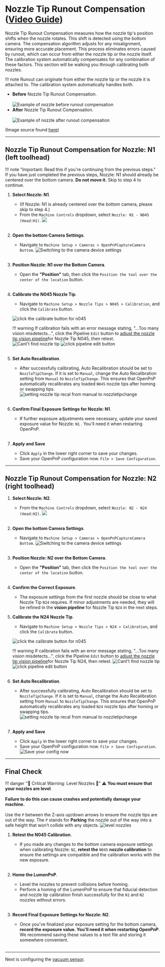 # Nozzle Tip Runout Compensation ([Video Guide](https://youtu.be/h3mtEQfGMlM?si=FHauQ0aEZQaOBkxV&t=1661))

Nozzle Tip Runout Compensation measures how the nozzle tip's position shifts when the nozzle rotates. This shift is detected using the bottom camera. The compensation algorithm adjusts for any misalignment, ensuring more accurate placement. This process eliminates errors caused by runout, which can occur from either the nozzle tip or the nozzle itself. The calibration system automatically compensates for any combination of these factors. This section will be walking you through calibrating both nozzles.

!!! note
    Runout can originate from either the nozzle tip or the nozzle it is attached to. The calibration system automatically handles both.

* **Before** Nozzle Tip Runout Compensation. <br/><br/>
     ![Example of nozzle before runout compensation](images/nozzle-tip-runout-compensation-before.webp)
* **After** Nozzle Tip Runout Compensation. <br/><br/>
     ![Example of nozzle after runout compensation](images/nozzle-tip-runout-compensation-after.webp)

(Image source found [here](https://github.com/openpnp/openpnp/wiki/Nozzle-Tip-Calibration-Setup))

---

## Nozzle Tip Runout Compensation for Nozzle: N1 (left toolhead)

!!! note "Important: Read this if you're continuing from the previous steps."  
    If you have just completed the previous steps, Nozzle: N1 should already be centered over the bottom camera. **Do not move it.** Skip to step 4 to continue.  

1. **Select Nozzle: N1**.
    * (If Nozzle: N1 is already centered over the bottom camera, please skip to step 4.)
    * From the `Machine Controls` dropdown, select `Nozzle: N1 - N045 (Head:H1)`.
     ![](../7-bottom-camera-position/images/select-n1-machine-control-bottom.webp)
<br/><br/>

1. **Open the bottom Camera Settings**.
    * Navigate to `Machine Setup > Cameras > OpenPnPCaptureCamera Bottom`.
     ![Switching to the camera device settings](images/Bottom-camera-device-settings.webp)
<br/><br/>

1. **Position Nozzle: N1 over the Bottom Camera**.
    * Open the **"Position"** tab, then click the `Position the tool over the center of the location` button.
<br/><br/>

1. **Calibrate the N045 Nozzle Tip**.
    * Navigate to `Machine Setup > Nozzle Tips > N045 > Calibration`, and click the `Calibrate` button.

     ![click the calibrate button for n045](images/n045-calibrate-button.webp)

    !!! warning
        If calibration fails with an error message stating, "...Too many vision misdetects...", click the Pipeline `Edit` button to [adjust the nozzle tip vision pipeline](../../vision-pipeline-adjustment/4-nozzle-calibration-pipeline.md)for Nozzle Tip N045, then retest.
         ![Cant't find nozzle tip](images/too-many-vision-redirects.webp)
         ![click pipeline edit button](images/n045-edit-pipeline.webp)
<br/><br/>

1. **Set Auto Recalibration**.
    * After successfully calibrating, Auto Recalibration should be set to `NozzleTipChange`. If it is set to `Manual`, change the Auto Recalibration setting from `Manual` to `NozzleTipChange`. This ensures that OpenPnP automatically recalibrates any loaded `N045` nozzle tips after homing or swapping tips.
     ![setting nozzle tip recal from manual to nozzletipchange](images/n045-change-recal.webp)
<br/><br/>

1. **Confirm Final Exposure Settings for Nozzle: N1**.
    * If further exposure adjustments were necessary, update your saved exposure value for Nozzle: `N1` . You'll need it when restarting OpenPnP.
<br/><br/>

1. **Apply and Save**
    * Click `Apply` in the lower right corner to save your changes.
    * Save your OpenPnP configuration now. `File > Save Configuration`.

---

## Nozzle Tip Runout Compensation for Nozzle: N2 (right toolhead)

1. **Select Nozzle: N2**.
    * From the `Machine Controls` dropdown, select `Nozzle: N2 - N24 (Head:H2)`.
     ![](../7-bottom-camera-position/images/select-n1-machine-control-bottom.webp)
<br/><br/>

1. **Open the bottom Camera Settings**.
    * Navigate to `Machine Setup > Cameras > OpenPnPCaptureCamera Bottom`.
     ![Switching to the camera device settings](images/Bottom-camera-device-settings.webp)
<br/><br/>

1. **Position Nozzle: N2 over the Bottom Camera**.
    * Open the **"Position"** tab, then click the `Position the tool over the center of the location` button.
<br/><br/>

1. **Confirm the Correct Exposure**.
    * The exposure settings from the first nozzle should be close to what Nozzle Tip `N24` requires. If minor adjustments are needed, they will be refined in the **vision pipeline** for Nozzle Tip `N24` in the next steps.

1. **Calibrate the N24 Nozzle Tip**.
    * Navigate to `Machine Setup > Nozzle Tips > N24 > Calibration`, and click the `Calibrate` button.

     ![click the calibrate button for n045](images/n045-calibrate-button.webp)

    !!! warning
        If calibration fails with an error message stating, "...Too many vision misdetects...", click the Pipeline `Edit` button to [adjust the nozzle tip vision pipeline](../../vision-pipeline-adjustment/4-nozzle-calibration-pipeline.md)for Nozzle Tip N24, then retest.
         ![Cant't find nozzle tip](images/too-many-vision-redirects.webp)
         ![click pipeline edit button](images/n045-edit-pipeline.webp)
<br/><br/>

1. **Set Auto Recalibration**.
    * After successfully calibrating, Auto Recalibration should be set to `NozzleTipChange`. If it is set to `Manual`, change the Auto Recalibration setting from `Manual` to `NozzleTipChange`. This ensures that OpenPnP automatically recalibrates any loaded `N24` nozzle tips after homing or swapping tips.
     ![setting nozzle tip recal from manual to nozzletipchange](images/n045-change-recal.webp)
<br/><br/>

1. **Apply and Save**
    * Click `Apply` in the lower right corner to save your changes.
    * Save your OpenPnP configuration now. `File > Save Configuration`.
      ![Save your config now](images/save-configuration.webp)

---

## Final Check

!!! danger "🚨 Critical Warning: Level Nozzles 🚨"
    ⚠️ **You must ensure that your nozzles are level**.<br/><br/>
    **Failure to do this can cause crashes and potentially damage your machine.**<br/><br/>
    Use the `P` between the Z-axis up/down arrows to ensure the nozzle tips are out of the way. The `P` stands for **Parking** the nozzle out of the way into a safe height that won’t collide with any objects.
      ![level nozzles](images/level-nozzles.webp)

1. **Retest the N045 Calibration**.
    * If you made any changes to the bottom camera exposure settings when calibrating Nozzle: `N2`, **retest the** `N045` **nozzle calibration** to ensure the settings are compatible and the calibration works with the new exposure.
<br/><br/>

1. **Home the LumenPnP**.
    * Level the nozzles to prevent collisions before homing.
    * Perform a homing of the LumenPnP to ensure that fiducial detection and nozzle tip calibration finish successfully for the `N1` and `N2` nozzles without errors.
<br/><br/>

1. **Record Final Exposure Settings for Nozzle: N2**.
    * Once you've finalized your exposure setting for the bottom camera, **record the exposure value. You'll need it when restarting OpenPnP**. We recommend saving these values to a text file and storing it somewhere convenient.
<br/><br/>

---

Next is configuring the [vacuum sensor](../10-vacuum-sensor/index.md).